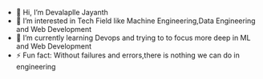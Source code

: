 - 👋 Hi, I’m Devalaplle Jayanth
- 👀 I’m interested in Tech Field like Machine Engineering,Data Engineering and Web Development
- 🌱 I’m currently learning Devops and trying to to focus more deep in ML and Web Development
- ⚡ Fun fact: Without failures and errors,there is nothing we can do in engineering

<!---
DJ2707/DJ2707 is a ✨ special ✨ repository because its `README.md` (this file) appears on your GitHub profile.
You can click the Preview link to take a look at your changes.
--->
